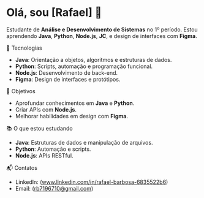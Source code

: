 # Olá, sou [Rafael] 👋

Estudante de **Análise e Desenvolvimento de Sistemas** no 1º período. Estou aprendendo **Java**, **Python**, **Node.js**, **JC**, e design de interfaces com **Figma**.

🚀 Tecnologias

- **Java**: Orientação a objetos, algoritmos e estruturas de dados.
- **Python**: Scripts, automação e programação funcional.
- **Node.js**: Desenvolvimento de back-end.
- **Figma**: Design de interfaces e protótipos.

🎯 Objetivos

- Aprofundar conhecimentos em **Java** e **Python**.
- Criar APIs com **Node.js**.
- Melhorar habilidades em design com **Figma**.

 📚 O que estou estudando

- **Java**: Estruturas de dados e manipulação de arquivos.
- **Python**: Automação e scripts.
- **Node.js**: APIs RESTful.

 📬 Contatos

- LinkedIn: (www.linkedin.com/in/rafael-barbosa-6835522b6)
- Email: (rb7196710@gmail.com)
